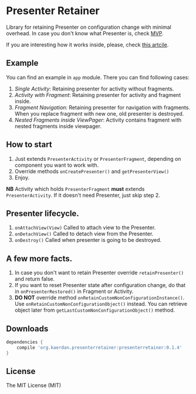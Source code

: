 # Presenter Retainer

Library for retaining Presenter on configuration change with minimal overhead. 
In case you don't know what Presenter is, check [MVP](https://en.wikipedia.org/wiki/Model–view–presenter).

If you are interesting how it works inside, please, check [this artcile](https://medium.com/@nikita.kozlov/retaining-presenter-on-configuration-change-with-minimal-overhead-e3d6d23ba851#.98nm8erc7).

## Example
You can find an example in `app` module. There you can find following cases:

1. *Single Activity*: Retaining presenter for activity without fragments.
2. *Activity with Fragment*: Retaining presenter for activity and fragment inside.
3. *Fragment Navigation*: Retaining presenter for navigation with fragments. When you replace fragment with new one, old presenter is destroyed.
4. *Nested Fragments inside ViewPager*: Activity contains fragment with nested fragments inside viewpager.


## How to start
1. Just extends `PresenterActivity` or `PresenterFragment`, depending on component you want to work with.
2. Override methods `onCreatePresenter()` and `getPresenterView()`
3. Enjoy.

__NB__ Activity which holds `PresenterFragment` __must__ extends `PresenterActivity`. If it doesn't need Presenter, just skip step 2.

## Presenter lifecycle.
1. `onAttachView(View)` Called to attach view to the Presenter.
2. `onDetachView()` Called to detach view from the Presenter.
3. `onDestroy()` Called when presenter is going to be destroyed.

## A few more facts.
1. In case you don't want to retain Presenter override `retainPresenter()` and return false.
2. If you want to reset Presenter state after configuration change, do that in `onPresenterRestored()` in Fragment or Activity.
3. __DO NOT__ override method `onRetainCustomNonConfigurationInstance()`. Use `onRetainCustomNonConfigurationObject()` instead. You can retrieve object later from `getLastCustomNonConfigurationObject()` method.

## Downloads

```groovy
dependencies {
    compile 'org.kaerdan.presenterretainer:presenterretainer:0.1.4'
}
```

## License

The MIT License (MIT)